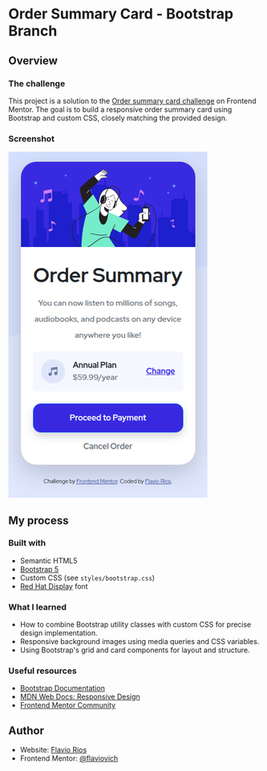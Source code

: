 
# Order Summary Card - Bootstrap Branch

## Overview

### The challenge
This project is a solution to the [Order summary card challenge](https://www.frontendmentor.io/challenges/order-summary-component-QlPmajDUj) on Frontend Mentor. The goal is to build a responsive order summary card using Bootstrap and custom CSS, closely matching the provided design.

### Screenshot
![Order Summary Card Screenshot](./assets/screenshot.png)

## My process

### Built with
- Semantic HTML5
- [Bootstrap 5](https://getbootstrap.com/)
- Custom CSS (see `styles/bootstrap.css`)
- [Red Hat Display](https://fonts.google.com/specimen/Red+Hat+Display) font

### What I learned
- How to combine Bootstrap utility classes with custom CSS for precise design implementation.
- Responsive background images using media queries and CSS variables.
- Using Bootstrap's grid and card components for layout and structure.

### Useful resources
- [Bootstrap Documentation](https://getbootstrap.com/docs/5.3/getting-started/introduction/)
- [MDN Web Docs: Responsive Design](https://developer.mozilla.org/en-US/docs/Learn/CSS/CSS_layout/Responsive_Design)
- [Frontend Mentor Community](https://www.frontendmentor.io/community)

## Author
- Website: [Flavio Rios](https://www.linkedin.com/in/flavio-rios-nieto/)
- Frontend Mentor: [@flaviovich](https://www.frontendmentor.io/profile/flaviovich)
